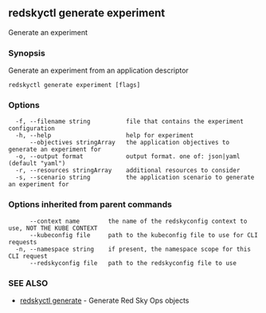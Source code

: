 ## redskyctl generate experiment

Generate an experiment

### Synopsis

Generate an experiment from an application descriptor

```
redskyctl generate experiment [flags]
```

### Options

```
  -f, --filename string          file that contains the experiment configuration
  -h, --help                     help for experiment
      --objectives stringArray   the application objectives to generate an experiment for
  -o, --output format            output format. one of: json|yaml (default "yaml")
  -r, --resources stringArray    additional resources to consider
  -s, --scenario string          the application scenario to generate an experiment for
```

### Options inherited from parent commands

```
      --context name        the name of the redskyconfig context to use, NOT THE KUBE CONTEXT
      --kubeconfig file     path to the kubeconfig file to use for CLI requests
  -n, --namespace string    if present, the namespace scope for this CLI request
      --redskyconfig file   path to the redskyconfig file to use
```

### SEE ALSO

* [redskyctl generate](redskyctl_generate.md)	 - Generate Red Sky Ops objects

